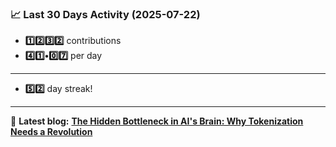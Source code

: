 <!--START_STATS-->
### 📈 Last 30 Days Activity (2025-07-22)  
- **1️⃣2️⃣3️⃣2️⃣** contributions  
- **4️⃣1️⃣•0️⃣7️⃣** per day
---
- **5️⃣2️⃣** day streak!
---
📝 **Latest blog:** [**The Hidden Bottleneck in AI's Brain: Why Tokenization Needs a Revolution**](https://andriak.com/blog/tokenization-revolution)
<!--END_STATS-->

